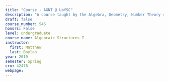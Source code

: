 ```yaml
---
title: "Course - AGNT @ UofSC"
description: "A course taught by the Algebra, Geometry, Number Theory research group at the University of South Carolina"
draft: false
course_number: 546
honors: False
level: undergraduate
course_name: Algebraic Structures I
instructor: 
  first: Matthew
  last: Boylan
year: 2019
semester: Spring
crn: 42478
webpage:
---
```

